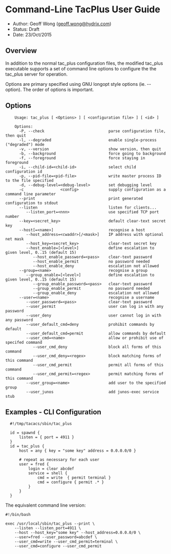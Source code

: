 # Command-Line TacPlus User Guide

* Author: Geoff Wong (geoff.wong@hydrix.com)
* Status: Draft
* Date: 23/Oct/2015

## Overview

In addition to the normal tac_plus configuration files, the modified tac_plus executable supports a
set of command line options to configure the the tac_plus server for operation.

Options are primary specified using GNU longopt style options (ie. --option). The order of options is
important.

## Options

        Usage: tac_plus [ <Options> ] [ <configuration file> ] [ <id> ]

        Options:
          -P, --check                            parse configuration file, then quit
          -l, --degraded                         enable single-process ("degraded") mode
          -v, --version                          show version, then quit
          -b, --background                       force going to background
          -f, --foreground                       force staying in foreground
          -i, --child-id=<child-id>              select child configuration id
          -p, --pid-file=<pid-file>              write master process ID to the file specified
          -d, --debug-level=<debug-level>        set debugging level
          -c                <config>             supply configuration as a command line parameter
          --print                                print generated configuration to stdout
          --listen                               listen for clients...
             --listen_port=<nnn>                 use specified TCP port number
          --key=<secret_key>                     default clear-text secret key
          --host[=<name>]                        recognise a host
             --host_address=<cwaddr>[/<mask>]    IP address with optional net mask
             --host_key=<secret_key>             clear-text secret key
             --host_enable=[<level>]             define escalation to given level, 0..15 (default 15)
                --host_enable_password=<pass>    clear-text password
                --host_enable_permit             no password needed
                --host_enable_deny               escalation not allowed
          --group=<name>                         recognise a group
             --group_enable=[<level>]            define escalation to given level, 0..15 (default 15)
                --group_enable_password=<pass>   clear-text password
                --group_enable_permit            no password needed
                --group_enable_deny              escalation not allowed
          --user=<name>                          recognise a username
             --user_password=<pass>              clear-text password
             --user_permit                       user can log in with any password
             --user_deny                         user cannot log in with any password
             --user_default_cmd=deny             prohibit commands by default
             --user_default_cmd=permit           allow commands by default
             --user_cmd=<name>                   allow or prohibit use of specifed command
                --user_cmd_deny                  block all forms of this command
                --user_cmd_deny=<regex>          block matching forms of this command
                --user_cmd_permit                permit all forms of this command
                --user_cmd_permit=<regex>        permit matching forms of this command
             --user_group=<name>                 add user to the specified group
             --user_junos                        add junos-exec service stub


## Examples - CLI Configuration

      #!/tmp/tacacs/sbin/tac_plus

      id = spawnd {
          listen = { port = 4911 }
      }
      id = tac_plus {
          host = any { key = "some key" address = 0.0.0.0/0 }

          # repeat as necessary for each user
          user = fred {
              login = clear abcdef
              service = shell {
                  cmd = write  { permit terminal }
                  cmd = configure { permit .* }
              }
          }
      }

The equivalent command line version:

    #!/bin/bash

    exec /usr/local/sbin/tac_plus --print \
        --listen --listen_port=4911 \
        --host --host_key="some key" --host_address=0.0.0.0/0 \
        --user=fred --user_password=abcdef \
        --user_cmd=write --user_cmd_permit=terminal \
        --user_cmd=configure --user_cmd_permit

